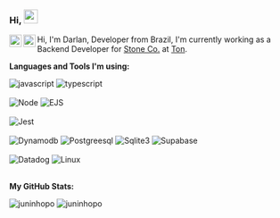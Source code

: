 ### Hi, <img src="https://media.giphy.com/media/hvRJCLFzcasrR4ia7z/giphy.gif" width="25px">

<a href="https://www.linkedin.com/in/darlan-junior-93a745147/">
  <img align="left" alt="Darlan Linkedin" width="22px" src="https://cdn.jsdelivr.net/npm/simple-icons@v3/icons/linkedin.svg" />
</a>
<a href="https://www.instagram.com/juninhopo/">
  <img align="left" alt="Darlan Instagram" width="22px" src="https://cdn.jsdelivr.net/npm/simple-icons@v3/icons/instagram.svg" />
</a>

Hi, I'm Darlan, Developer from Brazil, I'm currently working as a Backend Developer for [Stone Co.](https://www.stone.co/) at [Ton](https://ton.stone.com.br).

**Languages and Tools I'm using:**

<div float="left">
<!--     <img src="https://img.shields.io/badge/-ReactJS-blue" alt="reactjs"/> -->
    <img src="https://img.shields.io/badge/-Javascript-yellow" alt="javascript"/>
    <img src="https://img.shields.io/badge/-Typescript-blue" alt="typescript"/>
    </br>
    </br>
    <img src="https://img.shields.io/badge/-Node-success" alt="Node"/>
    <img src="https://img.shields.io/badge/-EJS-red" alt="EJS"/>
    </br>
    </br>
    <img src="https://img.shields.io/badge/-Jest-critical" alt="Jest"/>
    </br>
    </br>
    <img src="https://img.shields.io/badge/-Dynamodb-blue" alt="Dynamodb">
    <img src="https://img.shields.io/badge/-Postgreesql-informational" alt="Postgreesql"/>
    <img src="https://img.shields.io/badge/-Sqlite3-blue" alt="Sqlite3"/>
    <img src="https://img.shields.io/badge/-Supabase-success" alt="Supabase"/>
    </br>
    </br>
    <img src="https://img.shields.io/badge/-Datadog-blueviolet" alt="Datadog"/>
    <img src="https://img.shields.io/badge/-Linux-yellowgreen" alt="Linux"/>
<div>

<br />

**My GitHub Stats:**

<div float="left">
    <img src="https://github-readme-stats.vercel.app/api/top-langs/?username=juninhopo&theme=gotham" alt="juninhopo" />
    <img src="https://github-readme-stats.vercel.app/api?username=juninhopo&show_icons=true&theme=gotham" alt="juninhopo" />

<div>

